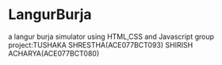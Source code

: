 # LangurBurja
a langur burja simulator using HTML,CSS and Javascript
group project:TUSHAKA SHRESTHA(ACE077BCT093)
              SHIRISH ACHARYA(ACE077BCT080)
